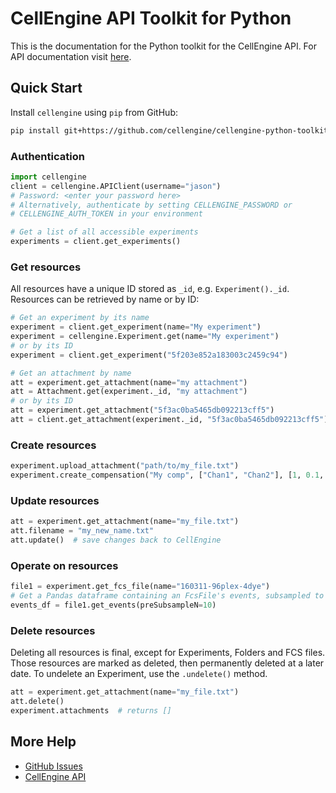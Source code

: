 # CellEngine API Toolkit for Python

This is the documentation for the Python toolkit for the CellEngine API. For
API documentation visit [here](https://docs.cellengine.com/api/).

## Quick Start
Install `cellengine` using `pip` from GitHub:

```bash
pip install git+https://github.com/cellengine/cellengine-python-toolkit.git
```

### Authentication
```python
import cellengine
client = cellengine.APIClient(username="jason")
# Password: <enter your password here>
# Alternatively, authenticate by setting CELLENGINE_PASSWORD or 
# CELLENGINE_AUTH_TOKEN in your environment

# Get a list of all accessible experiments
experiments = client.get_experiments()
```

### Get resources
All resources have a unique ID stored as `_id`, e.g. `Experiment()._id`.
Resources can be retrieved by name or by ID:
```python
# Get an experiment by its name
experiment = client.get_experiment(name="My experiment")
experiment = cellengine.Experiment.get(name="My experiment")
# or by its ID
experiment = client.get_experiment("5f203e852a183003c2459c94")
```
```py
# Get an attachment by name
att = experiment.get_attachment(name="my attachment")
att = Attachment.get(experiment._id, "my attachment")
# or by its ID
att = experiment.get_attachment("5f3ac0ba5465db092213cff5")
att = client.get_attachment(experiment._id, "5f3ac0ba5465db092213cff5")
```

### Create resources
```python
experiment.upload_attachment("path/to/my_file.txt")
experiment.create_compensation("My comp", ["Chan1", "Chan2"], [1, 0.1, 0, 1])
```

### Update resources
```python
att = experiment.get_attachment(name="my_file.txt")
att.filename = "my_new_name.txt"
att.update()  # save changes back to CellEngine
```

### Operate on resources
```python
file1 = experiment.get_fcs_file(name="160311-96plex-4dye")
# Get a Pandas dataframe containing an FcsFile's events, subsampled to 10 events
events_df = file1.get_events(preSubsampleN=10)
```

### Delete resources
Deleting all resources is final, except for Experiments, Folders and FCS files.
Those resources are marked as deleted, then permanently deleted at a later date.
To undelete an Experiment, use the `.undelete()` method.

```python
att = experiment.get_attachment(name="my_file.txt")
att.delete()
experiment.attachments  # returns []
```

## More Help
* [GitHub Issues](https://github.com/cellengine/cellengine-python-toolkit/issues)
* [CellEngine API](https://docs.cellengine.com/api/)
